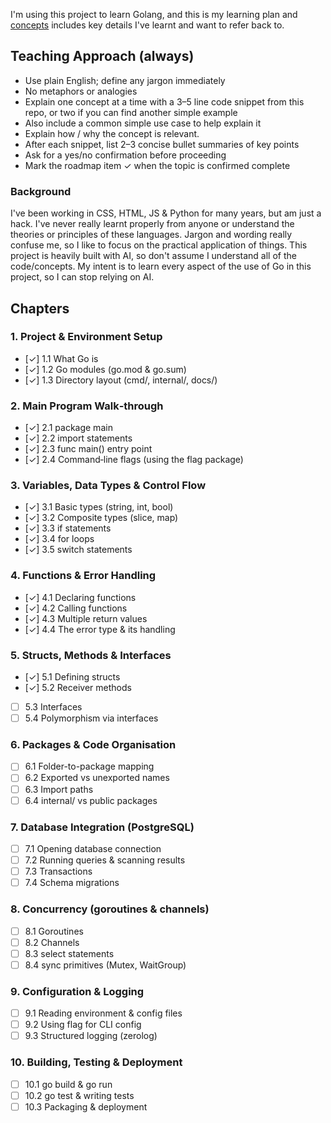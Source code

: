 I'm using this project to learn Golang, and this is my learning plan and [concepts](./concepts.md) includes key details I've learnt and want to refer back to.

## Teaching Approach (always)

- Use plain English; define any jargon immediately
- No metaphors or analogies
- Explain one concept at a time with a 3–5 line code snippet from this repo, or two if you can find another simple example
- Also include a common simple use case to help explain it
- Explain how / why the concept is relevant.
- After each snippet, list 2–3 concise bullet summaries of key points
- Ask for a yes/no confirmation before proceeding
- Mark the roadmap item ✓ when the topic is confirmed complete

### Background

I've been working in CSS, HTML, JS & Python for many years, but am just a hack. I've never really learnt properly from anyone or understand the theories or principles of these languages. Jargon and wording really confuse me, so I like to focus on the practical application of things. This project is heavily built with AI, so don't assume I understand all of the code/concepts. My intent is to learn every aspect of the use of Go in this project, so I can stop relying on AI.

## Chapters

### 1. Project & Environment Setup

- [✓] 1.1 What Go is
- [✓] 1.2 Go modules (go.mod & go.sum)
- [✓] 1.3 Directory layout (cmd/, internal/, docs/)

### 2. Main Program Walk‑through

- [✓] 2.1 package main
- [✓] 2.2 import statements
- [✓] 2.3 func main() entry point
- [✓] 2.4 Command‑line flags (using the flag package)

### 3. Variables, Data Types & Control Flow

- [✓] 3.1 Basic types (string, int, bool)
- [✓] 3.2 Composite types (slice, map)
- [✓] 3.3 if statements
- [✓] 3.4 for loops
- [✓] 3.5 switch statements

### 4. Functions & Error Handling

- [✓] 4.1 Declaring functions
- [✓] 4.2 Calling functions
- [✓] 4.3 Multiple return values
- [✓] 4.4 The error type & its handling

### 5. Structs, Methods & Interfaces

- [✓] 5.1 Defining structs
- [✓] 5.2 Receiver methods
- [ ] 5.3 Interfaces
- [ ] 5.4 Polymorphism via interfaces

### 6. Packages & Code Organisation

- [ ] 6.1 Folder-to-package mapping
- [ ] 6.2 Exported vs unexported names
- [ ] 6.3 Import paths
- [ ] 6.4 internal/ vs public packages

### 7. Database Integration (PostgreSQL)

- [ ] 7.1 Opening database connection
- [ ] 7.2 Running queries & scanning results
- [ ] 7.3 Transactions
- [ ] 7.4 Schema migrations

### 8. Concurrency (goroutines & channels)

- [ ] 8.1 Goroutines
- [ ] 8.2 Channels
- [ ] 8.3 select statements
- [ ] 8.4 sync primitives (Mutex, WaitGroup)

### 9. Configuration & Logging

- [ ] 9.1 Reading environment & config files
- [ ] 9.2 Using flag for CLI config
- [ ] 9.3 Structured logging (zerolog)

### 10. Building, Testing & Deployment

- [ ] 10.1 go build & go run
- [ ] 10.2 go test & writing tests
- [ ] 10.3 Packaging & deployment

